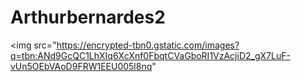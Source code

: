 # Arthurbernardes2
<img src="https://encrypted-tbn0.gstatic.com/images?q=tbn:ANd9GcQC1LhXIq6XcXnf0FbqtCVaGboRI1VzAcjiD2_gX7LuF-vUn5OEbVAoD9FRW1EEU005l8nq"
